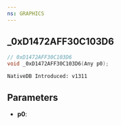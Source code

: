 ```yaml
---
ns: GRAPHICS
---
```

## _0xD1472AFF30C103D6

```c
// 0xD1472AFF30C103D6
void _0xD1472AFF30C103D6(Any p0);
```

```
NativeDB Introduced: v1311
```

## Parameters
* **p0**:
